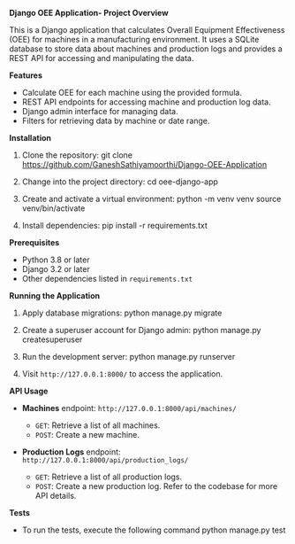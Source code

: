 **Django OEE Application- Project Overview**

This is a Django application that calculates Overall Equipment Effectiveness (OEE) for machines in a manufacturing environment. It uses a SQLite database to store data about machines and production logs and provides a REST API for accessing and manipulating the data.

**Features**

- Calculate OEE for each machine using the provided formula.
- REST API endpoints for accessing machine and production log data.
- Django admin interface for managing data.
- Filters for retrieving data by machine or date range.

**Installation**

1. Clone the repository:
    git clone https://github.com/GaneshSathiyamoorthi/Django-OEE-Application

2. Change into the project directory:
    cd oee-django-app
 
3. Create and activate a virtual environment:
    python -m venv venv
    source venv/bin/activate

4. Install dependencies:
     pip install -r requirements.txt
  
**Prerequisites**

- Python 3.8 or later
- Django 3.2 or later
- Other dependencies listed in `requirements.txt`

 **Running the Application**

1. Apply database migrations:
    python manage.py migrate

2. Create a superuser account for Django admin:
    python manage.py createsuperuser

3. Run the development server:
    python manage.py runserver

4. Visit `http://127.0.0.1:8000/` to access the application.

**API Usage**

- **Machines** endpoint: `http://127.0.0.1:8000/api/machines/`
    - `GET`: Retrieve a list of all machines.
    - `POST`: Create a new machine.

- **Production Logs** endpoint: `http://127.0.0.1:8000/api/production_logs/`
    - `GET`: Retrieve a list of all production logs.
    - `POST`: Create a new production log.
Refer to the codebase for more API details.

**Tests**

- To run the tests, execute the following command
    python manage.py test
